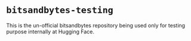 # `bitsandbytes-testing`

This is the un-official bitsandbytes repository being used only for testing purpose internally at Hugging Face.
